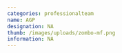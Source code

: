 ```yaml
---
categories: professionalteam
name: AGP
designation: NA
thumb: /images/uploads/zombo-mf.png
information: NA
---
```

